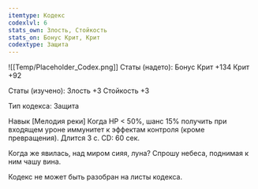 ```yaml
---
itemtype: Кодекс
codexlvl: 6
stats_own: Злость, Стойкость
stats_on: Бонус Крит, Крит
codextype: Защита
---
```

![[Temp/Placeholder_Codex.png]]
Статы (надето):
Бонус Крит +134
Крит +92

Статы (изучено):
Злость +3
Стойкость +3

Тип кодекса: Защита


Навык
[Мелодия реки]
Когда HP < 50%, шанс 15% получить при входящем уроне иммунитет к эффектам контроля (кроме превращения). Длится 3 с. CD: 60 сек.

Когда же явилась, над миром сияя, луна? Спрошу небеса, поднимая к ним чашу вина.

Кодекс не может быть разобран на листы кодекса.
